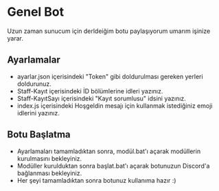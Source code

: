 # Genel Bot

Uzun zaman sunucum için derldeiğim botu paylaşıyorum umarım işinize yarar.

## Ayarlamalar

- ayarlar.json içerisindeki "Token" gibi doldurulması gereken yerleri doldurunuz.
- Staff-Kayıt içerisindeki İD bölümlerine idleri yazınız.
- Staff-KayıtSayı içerisindeki "Kayıt sorumlusu" idsini yazınız.
- index.js içerisindeki Hoşgeldin mesajı için kullanmak istediğiniz emoji idlerini yazınız.

## Botu Başlatma

- Ayarlamaları tamamladıktan sonra, modül.bat'ı açarak modüllerin kurulmasını bekleyiniz.
- Modüller kurulduktan sonra başlat.bat'ı açarak botunuzun Discord'a bağlanması bekleyiniz.
- Her şeyi tamamladıktan sonra botunuz kullanıma hazır :)

